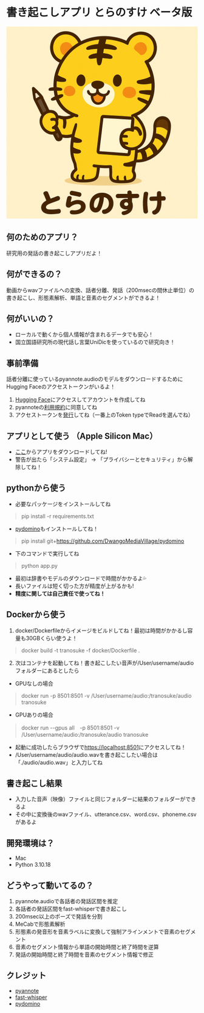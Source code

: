 # 書き起こしアプリ  とらのすけ ベータ版
!["とらのすけ"](asset/tranosuke.png)

## 何のためのアプリ？
研究用の発話の書き起こしアプリだよ！

## 何ができるの？
動画からwavファイルへの変換、話者分離、発話（200msecの間休止単位）の書き起こし、形態素解析、単語と音素のセグメントができるよ！

## 何がいいの？
- ローカルで動くから個人情報が含まれるデータでも安心！
- 国立国語研究所の現代話し言葉UniDicを使っているので研究向き！

## 事前準備
話者分離に使っているpyannote.audioのモデルをダウンロードするためにHugging Faceのアクセストークンがいるよ！
1. [Hugging Face](https://huggingface.co)にアクセスしてアカウントを作成してね  
2. pyannoteの[利用規約](https://hf.co/pyannote/speaker-diarization-community-1)に同意してね  
3. アクセストークンを[発行](https://hf.co/settings/tokens)してね（一番上のToken typeでReadを選んでね） 

## アプリとして使う （Apple Silicon Mac）
- [ここ](https://drive.google.com/drive/folders/17CF5nJsM1CEM40yz92yw-vfYhettvGfd?usp=sharing)からアプリをダウンロードしてね!
- 警告が出たら「システム設定」 → 「プライバシーとセキュリティ」から解除してね！

## pythonから使う
- 必要なパッケージをインストールしてね
> pip install -r requirements.txt  
- [pydomino](https://github.com/DwangoMediaVillage/pydomino)もインストールしてね！
> pip install git+https://github.com/DwangoMediaVillage/pydomino  
- 下のコマンドで実行してね
> python app.py  
- 最初は辞書やモデルのダウンロードで時間がかかるよ💦
- 長いファイルは短く切った方が精度が上がるかも!
- **精度に関しては自己責任で使ってね！**

## Dockerから使う
1. docker/Dockerfileからイメージをビルドしてね！最初は時間がかかるし容量も30GBくらい使うよ！  
> docker build -t tranosuke -f docker/Dockerfile .  
2. 次はコンテナを起動してね！書き起こしたい音声が/User/username/audioフォルダーにあるとしたら
- GPUなしの場合  
> docker run -p 8501:8501 -v /User/username/audio:/tranosuke/audio tranosuke  
- GPUありの場合  
> docker run --gpus all　-p 8501:8501 -v /User/username/audio:/tranosuke/audio tranosuke  
- 起動に成功したらブラウザで[https://localhost:8501](https://localhost:8501)にアクセスしてね！  
- /User/username/audio/audio.wavを書き起こしたい場合は「./audio/audio.wav」と入力してね

## 書き起こし結果
- 入力した音声（映像）ファイルと同じフォルダーに結果のフォルダーができるよ
- その中に変換後のwavファイル、utterance.csv、word.csv、phoneme.csvがあるよ

## 開発環境は？
- Mac
- Python 3.10.18

## どうやって動いてるの？
1. pyannote.audioで各話者の発話区間を推定
2. 各話者の発話区間をfast-whisperで書き起こし
3. 200msec以上のポーズで発話を分割
4. MeCabで形態素解析
5. 形態素の発音形を音素ラベルに変換して強制アラインメントで音素のセグメント
6. 音素のセグメント情報から単語の開始時間と終了時間を逆算
7. 発話の開始時間と終了時間を音素のセグメント情報で修正

## クレジット
- [pyannote](https://github.com/pyannote/pyannote-audio)
- [fast-whisper](https://github.com/AIXerum/faster-whisper)
- [pydomino](https://github.com/DwangoMediaVillage/pydomino)